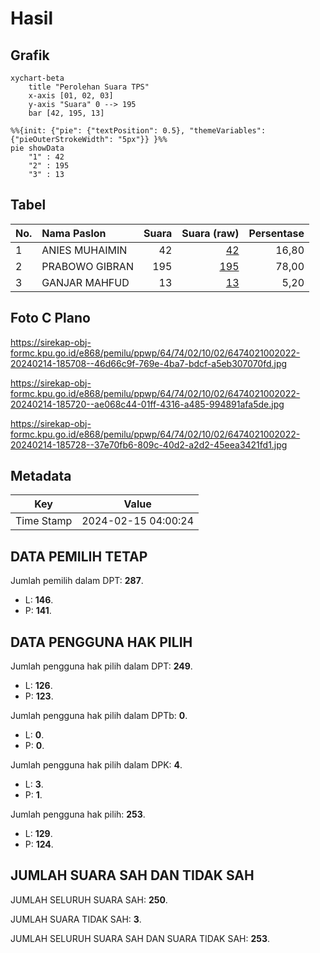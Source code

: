 # Hasil

## Grafik

```mermaid
xychart-beta
    title "Perolehan Suara TPS"
    x-axis [01, 02, 03]
    y-axis "Suara" 0 --> 195
    bar [42, 195, 13]
```

```mermaid
%%{init: {"pie": {"textPosition": 0.5}, "themeVariables": {"pieOuterStrokeWidth": "5px"}} }%%
pie showData
    "1" : 42
    "2" : 195
    "3" : 13
```

## Tabel

| No. | Nama Paslon    | Suara | Suara (raw) | Persentase |
|:--- |:-------------- | -----:| -----------:| ----------:|
| 1   | ANIES MUHAIMIN | 42    | [42][p-1]   | 16,80      |
| 2   | PRABOWO GIBRAN | 195   | [195][p-2]  | 78,00      |
| 3   | GANJAR MAHFUD  | 13    | [13][p-3]   | 5,20       |


[p-1]: https://github.com/gigit-pemilu/pemilu-2024-64-kalimantan-timur/blob/main/pilpres/hitung-suara/sub/64-kalimantan-timur/sub/74-kota-bontang/sub/02-bontang-selatan/sub/1002-berbas-tengah/sub/022-tps/sub/paslon-1.txt
[p-2]: https://github.com/gigit-pemilu/pemilu-2024-64-kalimantan-timur/blob/main/pilpres/hitung-suara/sub/64-kalimantan-timur/sub/74-kota-bontang/sub/02-bontang-selatan/sub/1002-berbas-tengah/sub/022-tps/sub/paslon-2.txt
[p-3]: https://github.com/gigit-pemilu/pemilu-2024-64-kalimantan-timur/blob/main/pilpres/hitung-suara/sub/64-kalimantan-timur/sub/74-kota-bontang/sub/02-bontang-selatan/sub/1002-berbas-tengah/sub/022-tps/sub/paslon-3.txt

## Foto C Plano

https://sirekap-obj-formc.kpu.go.id/e868/pemilu/ppwp/64/74/02/10/02/6474021002022-20240214-185708--46d66c9f-769e-4ba7-bdcf-a5eb307070fd.jpg

https://sirekap-obj-formc.kpu.go.id/e868/pemilu/ppwp/64/74/02/10/02/6474021002022-20240214-185720--ae068c44-01ff-4316-a485-994891afa5de.jpg

https://sirekap-obj-formc.kpu.go.id/e868/pemilu/ppwp/64/74/02/10/02/6474021002022-20240214-185728--37e70fb6-809c-40d2-a2d2-45eea3421fd1.jpg


## Metadata

| Key        | Value               |
| ---------- | ------------------- |
| Time Stamp | 2024-02-15 04:00:24 |


## DATA PEMILIH TETAP

Jumlah pemilih dalam DPT: **287**.
 * L: **146**.
 * P: **141**.

## DATA PENGGUNA HAK PILIH

Jumlah pengguna hak pilih dalam DPT: **249**.
 * L: **126**.
 * P: **123**.

Jumlah pengguna hak pilih dalam DPTb: **0**.
 * L: **0**.
 * P: **0**.

Jumlah pengguna hak pilih dalam DPK: **4**.
 * L: **3**.
 * P: **1**.

Jumlah pengguna hak pilih: **253**.
 * L: **129**.
 * P: **124**.

## JUMLAH SUARA SAH DAN TIDAK SAH

JUMLAH SELURUH SUARA SAH: **250**.

JUMLAH SUARA TIDAK SAH: **3**.

JUMLAH SELURUH SUARA SAH DAN SUARA TIDAK SAH: **253**.


